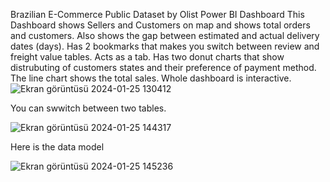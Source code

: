 Brazilian E-Commerce Public Dataset by Olist Power BI Dashboard
This Dashboard shows Sellers and Customers on map and shows total orders and customers.
Also shows the gap between estimated and actual delivery dates (days).
Has 2 bookmarks that makes you switch between review and freight value tables. Acts as a tab.
Has two donut charts that show distrubuting of customers states and their preference of payment method.
The line chart shows the total sales.
Whole dashboard is interactive.
![Ekran görüntüsü 2024-01-25 130412](https://github.com/nurgumus/e-commerce-PowerBI/assets/108015878/6a045a29-9497-4925-a095-7b502aa5f262)

You can swwitch between two tables.

![Ekran görüntüsü 2024-01-25 144317](https://github.com/nurgumus/e-commerce-PowerBI/assets/108015878/57de733c-1e54-4616-a4f6-558d92768533)

Here is the data model

![Ekran görüntüsü 2024-01-25 145236](https://github.com/nurgumus/e-commerce-PowerBI/assets/108015878/6839a2ac-6209-44fb-a502-fbb9d1f26d2d)

